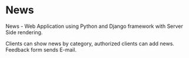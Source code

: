 # News
News - Web Application using Python and Django framework with Server Side rendering.

Clients can show news by category, authorized clients can add news.
Feedback form sends E-mail. 
